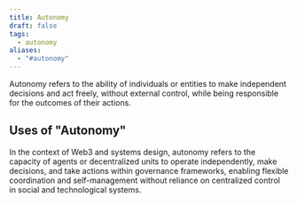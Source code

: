 ```yaml
---
title: Autonomy
draft: false
tags:
  - autonomy
aliases:
  - "#autonomy"
---
```


Autonomy refers to the ability of individuals or entities to make independent decisions and act freely, without external control, while being responsible for the outcomes of their actions.

## Uses of "Autonomy"

In the context of Web3 and systems design, autonomy refers to the capacity of agents or decentralized units to operate independently, make decisions, and take actions within governance frameworks, enabling flexible coordination and self-management without reliance on centralized control in social and technological systems.